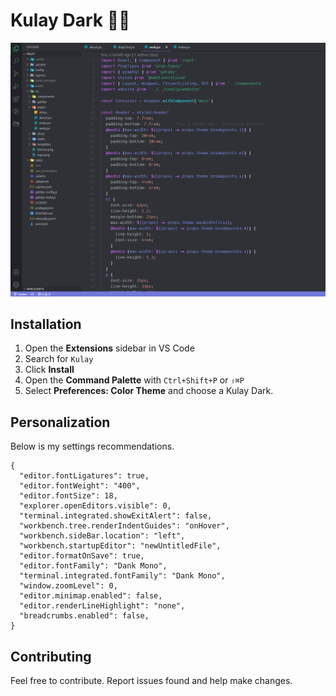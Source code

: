 # Kulay Dark 🦹‍♂️

![Screen Preview](React.png)

## Installation

1. Open the **Extensions** sidebar in VS Code
2. Search for `Kulay`
3. Click **Install**
4. Open the **Command Palette** with `Ctrl+Shift+P` or `⇧⌘P`
5. Select **Preferences: Color Theme** and choose a Kulay Dark.

## Personalization

Below is my settings recommendations.

```
{
  "editor.fontLigatures": true,
  "editor.fontWeight": "400",
  "editor.fontSize": 18,
  "explorer.openEditors.visible": 0,
  "terminal.integrated.showExitAlert": false,
  "workbench.tree.renderIndentGuides": "onHover",
  "workbench.sideBar.location": "left",
  "workbench.startupEditor": "newUntitledFile",
  "editor.formatOnSave": true,
  "editor.fontFamily": "Dank Mono",
  "terminal.integrated.fontFamily": "Dank Mono",
  "window.zoomLevel": 0,
  "editor.minimap.enabled": false,
  "editor.renderLineHighlight": "none",
  "breadcrumbs.enabled": false,
}
```

## Contributing

Feel free to contribute. Report issues found and help make changes.